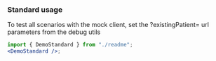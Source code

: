 ### Standard usage

To test all scenarios with the mock client, set the ?existingPatient= url parameters from the debug utils

```jsx harmony
import { DemoStandard } from "./readme";
<DemoStandard />;
```
<!-- 
### Error

```jsx harmony
import { DemoMockWithErrors } from "./readme";
<DemoMockWithErrors />;
``` -->
